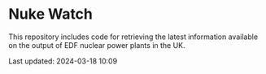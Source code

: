 # Nuke Watch

This repository includes code for retrieving the latest information available on the output of EDF nuclear power plants in the UK.

Last updated: 2024-03-18 10:09